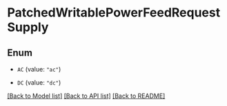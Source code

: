 # PatchedWritablePowerFeedRequestSupply

## Enum


* `AC` (value: `"ac"`)

* `DC` (value: `"dc"`)


[[Back to Model list]](../README.md#documentation-for-models) [[Back to API list]](../README.md#documentation-for-api-endpoints) [[Back to README]](../README.md)



